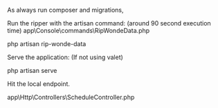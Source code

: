 As always run composer and migrations,

Run the ripper with the artisan command: (around 90 second execution time)
app\Console\commands\RipWondeData.php

php artisan rip-wonde-data

Serve the application: (If not using valet)

php artisan serve

Hit the local endpoint.

app\Http\Controllers\ScheduleController.php